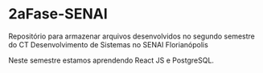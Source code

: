 # 2aFase-SENAI
Repositório para armazenar arquivos desenvolvidos no segundo semestre do CT Desenvolvimento de Sistemas no SENAI Florianópolis

Neste semestre estamos aprendendo React JS e PostgreSQL.
